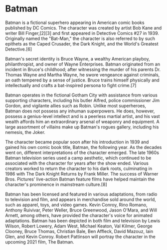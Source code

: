 # Batman

Batman is a fictional superhero appearing in American comic books published by DC Comics. The character was created by artist Bob Kane and writer Bill Finger,[2][3] and first appeared in Detective Comics #27 in 1939. Originally named the "Bat-Man," the character is also referred to by such epithets as the Caped Crusader, the Dark Knight, and the World's Greatest Detective.[6]

Batman's secret identity is Bruce Wayne, a wealthy American playboy, philanthropist, and owner of Wayne Enterprises. Batman originated from an incident in Bruce's childhood; after witnessing the murder of his parents Dr. Thomas Wayne and Martha Wayne, he swore vengeance against criminals, an oath tempered by a sense of justice. Bruce trains himself physically and intellectually and crafts a bat-inspired persona to fight crime.[7]

Batman operates in the fictional Gotham City with assistance from various supporting characters, including his butler Alfred, police commissioner Jim Gordon, and vigilante allies such as Robin. Unlike most superheroes, Batman does not possess any inhuman superpowers. He does, however, possess a genius-level intellect and is a peerless martial artist, and his vast wealth affords him an extraordinary arsenal of weaponry and equipment. A large assortment of villains make up Batman's rogues gallery, including his nemesis, the Joker.

The character became popular soon after his introduction in 1939 and gained his own comic book title, Batman, the following year. As the decades went on, different interpretations of the character emerged. The late 1960s Batman television series used a camp aesthetic, which continued to be associated with the character for years after the show ended. Various creators worked to return the character to his dark roots, culminating in 1986 with The Dark Knight Returns by Frank Miller. The success of Warner Bros. Pictures' live-action Batman feature films have helped maintain the character's prominence in mainstream culture.[8]

Batman has been licensed and featured in various adaptations, from radio to television and film, and appears in merchandise sold around the world, such as apparel, toys, and video games. Kevin Conroy, Rino Romano, Anthony Ruivivar, Peter Weller, Bruce Greenwood, Jason O'Mara, and Will Arnett, among others, have provided the character's voice for animated adaptations. Batman has been depicted in both film and television by Lewis Wilson, Robert Lowery, Adam West, Michael Keaton, Val Kilmer, George Clooney, Bruce Thomas, Christian Bale, Ben Affleck, David Mazouz, Iain Glen, and Kevin Conroy. Robert Pattinson will portray the character in the upcoming 2021 film, The Batman.
